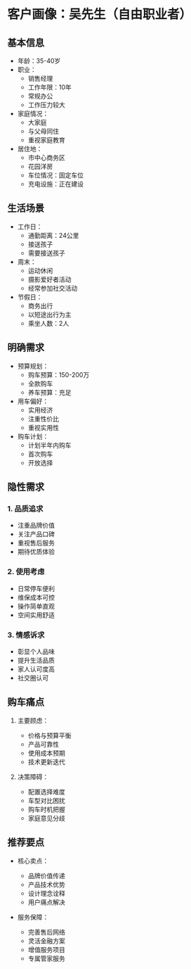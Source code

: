 # 客户画像：吴先生（自由职业者）

## 基本信息
- 年龄：35-40岁
- 职业：
  - 销售经理
  - 工作年限：10年
  - 常规办公
  - 工作压力较大
- 家庭情况：
  - 大家庭
  - 与父母同住
  - 重视家庭教育
- 居住地：
  - 市中心商务区
  - 花园洋房
  - 车位情况：固定车位
  - 充电设施：正在建设

## 生活场景
- 工作日：
  - 通勤距离：24公里
  - 接送孩子
  - 需要接送孩子
- 周末：
  - 运动休闲
  - 摄影爱好者活动
  - 经常参加社交活动
- 节假日：
  - 商务出行
  - 以短途出行为主
  - 乘坐人数：2人

## 明确需求
- 预算规划：
  - 购车预算：150-200万
  - 全款购车
  - 养车预算：充足
- 用车偏好：
  - 实用经济
  - 注重性价比
  - 重视实用性
- 购车计划：
  - 计划半年内购车
  - 首次购车
  - 开放选择

## 隐性需求
### 1. 品质追求
- 注重品牌价值
- 关注产品口碑
- 重视售后服务
- 期待优质体验

### 2. 使用考虑
- 日常停车便利
- 维保成本可控
- 操作简单直观
- 空间实用舒适

### 3. 情感诉求
- 彰显个人品味
- 提升生活品质
- 家人认可度高
- 社交圈认可

## 购车痛点
1. 主要顾虑：
   - 价格与预算平衡
   - 产品可靠性
   - 使用成本预期
   - 技术更新迭代

2. 决策障碍：
   - 配置选择难度
   - 车型对比困扰
   - 购车时机把握
   - 家庭意见分歧

## 推荐要点
- 核心卖点：
  - 品牌价值传递
  - 产品技术优势
  - 设计理念诠释
  - 用户痛点解决

- 服务保障：
  - 完善售后网络
  - 灵活金融方案
  - 增值服务项目
  - 专属管家服务